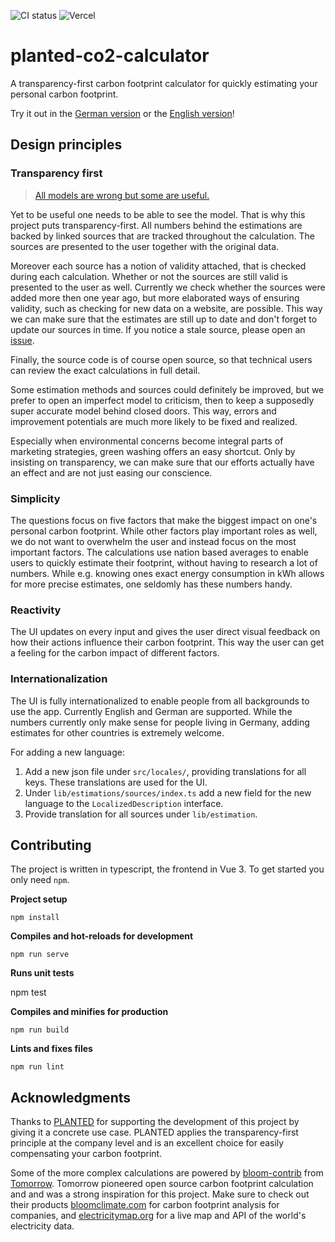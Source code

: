![CI status](https://github.com/JarnoRFB/planted-co2-calculator/actions/workflows/ci.yml/badge.svg) ![Vercel](https://therealsujitk-vercel-badge.vercel.app/?app=planted-co2-calculator)

# planted-co2-calculator

A transparency-first carbon footprint calculator for quickly estimating your personal carbon footprint.

Try it out in the [German version](https://planted-co2-calculator-git-main-jarnorfb.vercel.app/de) or the
[English version](https://planted-co2-calculator-git-main-jarnorfb.vercel.app/en)!

## Design principles

### Transparency first

> [All models are wrong but some are useful.](https://en.wikipedia.org/wiki/All_models_are_wrong)

Yet to be useful one needs to be able to see the model. That is why this project puts transparency-first.
All numbers behind the estimations are backed by linked sources that are tracked throughout the calculation.
The sources are presented to the user together with the original data.

Moreover each source has a notion of validity attached, that is checked during each calculation. Whether or not the sources
are still valid is presented to the user as well. Currently we check whether the sources were added more then one year ago,
but more elaborated ways of ensuring validity, such as checking for new data on a website, are possible.
This way we can make sure that the estimates are still up to date and don't forget to update our sources in time.
If you notice a stale source, please open an [issue](https://github.com/JarnoRFB/planted-co2-calculator/issues).

Finally, the source code is of course open source, so that technical users can review the exact calculations in full detail.

Some estimation methods and sources could definitely be improved, but we prefer to open an imperfect model to criticism, then to keep
a supposedly super accurate model behind closed doors. This way, errors and improvement potentials are much more likely to be fixed and realized.

Especially when environmental concerns become integral parts of marketing strategies, green washing offers an easy shortcut.
Only by insisting on transparency, we can make sure that our efforts actually have an effect and are not just
easing our conscience.

### Simplicity

The questions focus on five factors that make the biggest impact on one's personal carbon footprint. While other factors play important roles
as well, we do not want to overwhelm the user and instead focus on the most important factors.
The calculations use nation based averages to enable users to quickly estimate their footprint, without having to research a lot of
numbers. While e.g. knowing ones exact energy consumption in kWh allows for more precise estimates, one seldomly has these numbers handy.

### Reactivity

The UI updates on every input and gives the user direct visual feedback on how their actions influence their carbon footprint.
This way the user can get a feeling for the carbon impact of different factors.

### Internationalization

The UI is fully internationalized to enable people from all backgrounds to use the app. Currently English and German are supported.
While the numbers currently only make sense for people living in Germany, adding estimates for other countries is extremely welcome.

For adding a new language:

1. Add a new json file under `src/locales/`, providing translations for all keys. These translations are used for the UI.
2. Under `lib/estimations/sources/index.ts` add a new field for the new language to the `LocalizedDescription` interface.
3. Provide translation for all sources under `lib/estimation`.

## Contributing

The project is written in typescript, the frontend in Vue 3. To get started you only need `npm`.

**Project setup**

```
npm install
```

**Compiles and hot-reloads for development**

```
npm run serve
```

**Runs unit tests**

npm test

**Compiles and minifies for production**

```
npm run build
```

**Lints and fixes files**

```
npm run lint
```

## Acknowledgments

Thanks to [PLANTED](https://planted.green) for supporting the development of this project by giving it a concrete use case.
PLANTED applies the transparency-first principle at the company level and is an excellent choice for easily compensating your carbon footprint.

Some of the more complex calculations are powered by [bloom-contrib](https://github.com/tmrowco/bloom-contrib) from
[Tomorrow](https://www.tmrow.com/). Tomorrow pioneered open source carbon footprint calculation and and was a strong
inspiration for this project. Make sure to check out their products [bloomclimate.com](https://bloomclimate.com/) for
carbon footprint analysis for companies, and [electricitymap.org](https://www.electricitymap.org/map) for
a live map and API of the world's electricity data.

